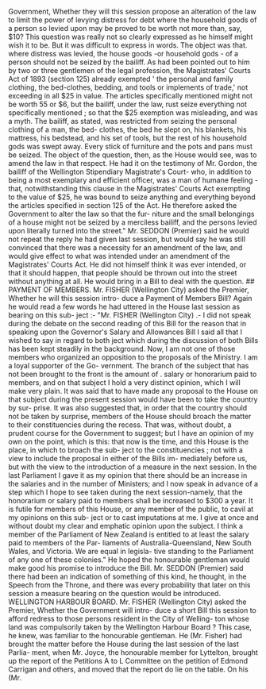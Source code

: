 Government, Whether they will this session propose an alteration of the law to limit the power of levying distress for debt where the household goods of a person so levied upon may be proved to be worth not more than, say, $10? This question was really not so clearly expressed as he himself might wish it to be. But it was difficult to express in words. The object was that. where distress was levied, the house goods -or household gods - of a person should not be seized by the bailiff. As had been pointed out to him by two or three gentlemen of the legal profession, the Magistrates' Courts Act of 1893 (section 125) already exempted ' the personal and family clothing, the bed-clothes, bedding, and tools or implements of trade,' not exceeding in all $25 in value. The articles specifically mentioned might not be worth 55 or $6, but the bailiff, under the law, rust seize everything not specifically mentioned ; so that the $25 exemption was misleading, and was a myth. The bailiff, as stated, was restricted from seizing the personal clothing of a man, the bed- clothes, the bed he slept on, his blankets, his mattress, his bedstead, and his set of tools, but the rest of his household gods was swept away. Every stick of furniture and the pots and pans must be seized. The object of the question, then, as the House would see, was to amend the law in that respect. He had it on the testimony of Mr. Gordon, the bailiff of the Wellington Stipendiary Magistrate's Court- who, in addition to being a most exemplary and efficient officer, was a man of humane feeling - that, notwithstanding this clause in the Magistrates' Courts Act exempting to the value of $25, he was bound to seize anything and everything beyond the articles specified in section 125 of the Act. He therefore asked the Government to alter the law so that the fur- niture and the small belongings of a house might not be seized by a merciless bailiff, and the persons levied upon literally turned into the street." Mr. SEDDON (Premier) said he would not repeat the reply he had given last session, but would say he was still convinced that there was a necessity for an amendment of the law, and would give effect to what was intended under an amendment of the Magistrates' Courts Act. He did not himself think it was ever intended, or that it should happen, that people should be thrown out into the street without anything at all. He would bring in a Bill to deal with the question. ## PAYMENT OF MEMBERS. Mr. FISHER (Wellington City) asked the Premier, Whether he will this session intro- duce a Payment of Members Bill? Again he would read a few words he had uttered in the House last session as bearing on this sub- ject :- "Mr. FISHER (Wellington City) .- I did not speak during the debate on the second reading of this Bill for the reason that in speaking upon the Governor's Salary and Allowances Bill I said all that I wished to say in regard to both ject which during the discussion of both Bills has been kept steadily in the background. Now, I am not one of those members who organized an opposition to the proposals of the Ministry. I am a loyal supporter of the Go- vernment. The branch of the subject that has not been brought to the front is the amount of . salary or honorarium paid to members, and on that subject I hold a very distinct opinion, which I will make very plain. It was said that to have made any proposal to the House on that subject during the present session would have been to take the country by sur- prise. It was also suggested that, in order that the country should not be taken by surprise, members of the House should broach the matter to their constituencies during the recess. That was, without doubt, a prudent course for the Government to suggest; but I have an opinion of my own on the point, which is this: that now is the time, and this House is the place, in which to broach the sub- ject to the constituencies ; not with a view to include the proposal in either of the Bills im- mediately before us, but with the view to the introduction of a measure in the next session. In the last Parliament I gave it as my opinion that there should be an increase in the salaries and in the number of Ministers; and I now speak in advance of a step which I hope to see taken during the next session-namely, that the honorarium or salary paid to members shall be increased to $300 a year. It is futile for members of this House, or any member of the public, to cavil at my opinions on this sub- ject or to cast imputations at me. I give at once and without doubt my clear and emphatic opinion upon the subject. I think a member of the Parliament of New Zealand is entitled to at least the salary paid to members of the Par- liaments of Australia-Queensland, New South Wales, and Victoria. We are equal in legisla- tive standing to the Parliament of any one of these colonies." He hoped the honourable gentleman would make good his promise to introduce the Bill. Mr. SEDDON (Premier) said there had been an indication of something of this kind, he thought, in the Speech from the Throne, and there was every probability that later on this session a measure bearing on the question would be introduced. WELLINGTON HARBOUR BOARD. Mr. FISHER (Wellington City) asked the Premier, Whether the Government will intro- duce a short Bill this session to afford redress to those persons resident in the City of Welling- ton whose land was compulsorily taken by the Wellington Harbour Board ? This case, he knew, was familiar to the honourable gentleman. He (Mr. Fisher) had brought the matter before the House during the last session of the last Parlia- ment, when Mr. Joyce, the honourable member for Lyttelton, brought up the report of the Petitions A to L Committee on the petition of Edmond Carrigan and others, and moved that the report do lie on the table. On his (Mr. 